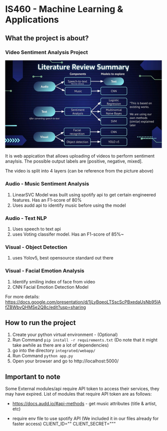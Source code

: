 # IS460 - Machine Learning & Applications

## What the project is about?
### Video Sentiment Analysis Project
![plot](./overview.jpg)

It is web appication that allows uploading of videos to perform sentiment anaylsis. The possible output labels are [positive, negative, mixed]. 

The video is split into 4 layers (can be reference from the picture above)
### Audio - Music Sentiment Analysis
1. LinearSVC Model was built using spotify api to get certain engineered features. Has an F1-score of 80%
2. Uses audd api to identify music before using the model

### Audio - Text NLP
1. Uses speech to text api
2. uses Voting classifer model. Has an F1-score of 85%~

### Visual - Object Detection
1. uses Yolov5, best opensource standard out there

### Visual - Facial Emotion Analysis
1. Identify smiling index of face from video
2. CNN Facial Emotion Detection Model

For more details:
https://docs.google.com/presentation/d/1jLyBqeoLTSscScPBxedaUsNb95lAfZBWbvQHMSe2Q8c/edit?usp=sharing



## How to run the project
1. Create your python virtual environment - (Optional)
2.  Run Command `` pip install -r requirements.txt `` (Do note that it might take awhile as there are a lot of dependencies)
3. go into the directory ``integrated/webapp/``
4. Run Command ``python app.py``
5. Open your browser and go to http://localhost:5000/

## Important to note 
Some External modules/api require API token to access their services, they may have expired. List of modules that require API token are as follows:
- https://docs.audd.io/#api-methods - get music attributes (title & artist, etc)

- require env file to use spotify API (We included it in our files already for faster access)
CLIENT_ID=""
CLIENT_SECRET="""
